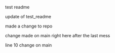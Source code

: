 test readme


update of test_readme

made a change to repo

change made on main right here after the last mess

line 10 change on main